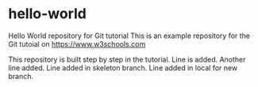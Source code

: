 # hello-world
Hello World repository for Git tutorial
This is an example repository for the Git tutoial on https://www.w3schools.com

This repository is built step by step in the tutorial.
Line is added.
Another line added.
Line added in skeleton branch.
Line added in local for new branch.
